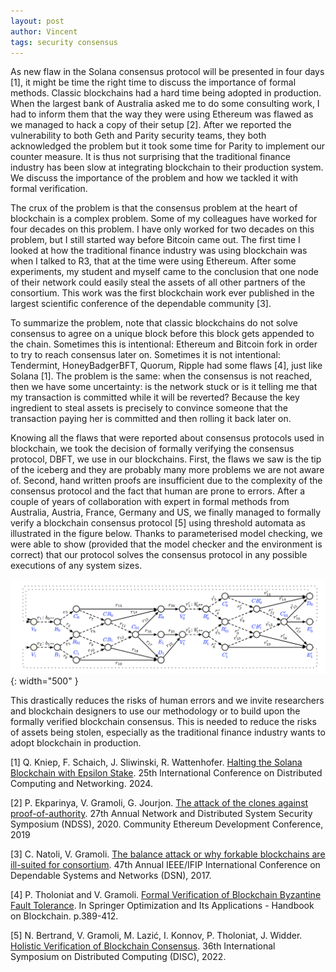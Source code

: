 ```yaml
---
layout: post
author: Vincent
tags: security consensus
---
```


As new flaw in the Solana consensus protocol will be presented in four days [1], it might be time the right time to discuss the importance of formal methods.
Classic blockchains had a hard time being adopted in production. When the largest bank of Australia asked me to do some consulting work, 
I had to inform them that the way they were using Ethereum was flawed as we managed to hack a copy of their setup [2]. 
After we reported the vulnerability to both Geth and Parity security teams, they both acknowledged the problem but it took some time for 
Parity to implement our counter measure. It is thus not surprising that the traditional finance industry has been slow at integrating blockchain 
to their production system. We discuss the importance of the problem and how we tackled it with formal verification.

The crux of the problem is that the consensus problem at the heart of blockchain is a complex problem. Some of my colleagues have worked for four 
decades on this problem. I have only worked for two decades on this problem, but I still started way before Bitcoin came out. 
The first time I looked at how the traditional finance industry was using blockchain was when I talked to R3, that at the time were using Ethereum. 
After some experiments, my student and myself came to the conclusion that one node of their network could easily steal the assets of all other partners 
of the consortium. This work was the first blockchain work ever published in the largest scientific conference of the dependable community [3].

To summarize the problem, note that classic blockchains do not solve consensus to agree on a unique block before this block gets appended to the chain. 
Sometimes this is intentional: Ethereum and Bitcoin fork in order to try to reach consensus later on. Sometimes it is not intentional: Tendermint, 
HoneyBadgerBFT, Quorum, Ripple had some flaws [4], just like Solana [1].  The problem is the same: when the consensus is not reached, then we have some uncertainty: is the network stuck or is it telling me that my transaction is committed while it will be reverted?
Because the key ingredient to steal assets is precisely to convince someone that the transaction paying her is committed and then rolling it back later on.

Knowing all the flaws that were reported about consensus protocols used in blockchain, we took the decision of formally verifying the consensus protocol, 
DBFT, we use in our blockchains. First, the flaws we saw is the tip of the iceberg and they are probably many more problems we are not aware of.
Second, hand written proofs are insufficient due to the complexity of the consensus protocol and the fact that human are prone to errors. 
After a couple of years of collaboration with expert in formal methods from Australia, Austria, France, Germany and US, we finally managed to formally verify 
a blockchain consensus protocol [5] using threshold automata as illustrated in the figure below. Thanks to parameterised model checking, 
we were able to show (provided that the model checker and the environment is 
correct) that our protocol solves the consensus protocol in any possible executions of any system sizes.

![Dictatorship](/img/formal-verif.png){: width="500" }

This drastically reduces the risks of human errors and we invite researchers and blockchain designers to use our methodology or to build upon the formally 
verified blockchain consensus. This is needed to reduce the risks of assets being stolen, especially as the traditional finance industry wants to adopt 
blockchain in production.

[1] Q. Kniep, F. Schaich, J. Sliwinski, R. Wattenhofer. [Halting the Solana Blockchain with Epsilon Stake](https://tik-db.ee.ethz.ch/file/9d40dad802dd12d9ba1f1b7c1759920c/). 25th International Conference on Distributed Computing and Networking. 2024.

[2] P. Ekparinya, V. Gramoli, G. Jourjon. [The attack of the clones against proof-of-authority](https://gramoli.github.io/pubs/Clone-PoA-NDSS.pdf).  27th Annual Network and Distributed System Security Symposium (NDSS), 2020. Community Ethereum Development Conference, 2019

[3] C. Natoli, V. Gramoli. [The balance attack or why forkable blockchains are ill-suited for consortium](https://gramoli.github.io/pubs/Balance_Attack_DSN17.pdf).  47th Annual IEEE/IFIP International Conference on Dependable Systems and Networks (DSN), 2017.

[4] P. Tholoniat and V. Gramoli. [Formal Verification of Blockchain Byzantine Fault Tolerance](https://arxiv.org/pdf/1909.07453.pdf). In Springer Optimization and Its Applications - Handbook on Blockchain. p.389-412.

[5] N. Bertrand, V. Gramoli, M. Lazić, I. Konnov, P. Tholoniat, J. Widder. [Holistic Verification of Blockchain Consensus](https://gramoli.github.io/pubs/DISC22-holistic-verification.pdf). 36th International Symposium on Distributed Computing (DISC), 2022.
 
